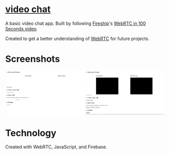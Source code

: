 # [video chat](https://project-demos-6c9d7.web.app/)

A basic video chat app. Built by following [Fireship](https://www.youtube.com/channel/UCsBjURrPoezykLs9EqgamOA)'s [WebRTC in 100 Seconds video](https://www.youtube.com/watch?v=WmR9IMUD_CY&ab_channel=Fireship). 

Created to get a better understanding of [WebRTC](https://webrtc.org/) for future projects.

# Screenshots

<p align="center">
  <img src="screenshots/vidEmpty.jpg" width="49%">
  <img src="screenshots/vidConnected.jpg" width="49%">
</p>

# Technology

Created with WebRTC, JavaScript, and Firebase.